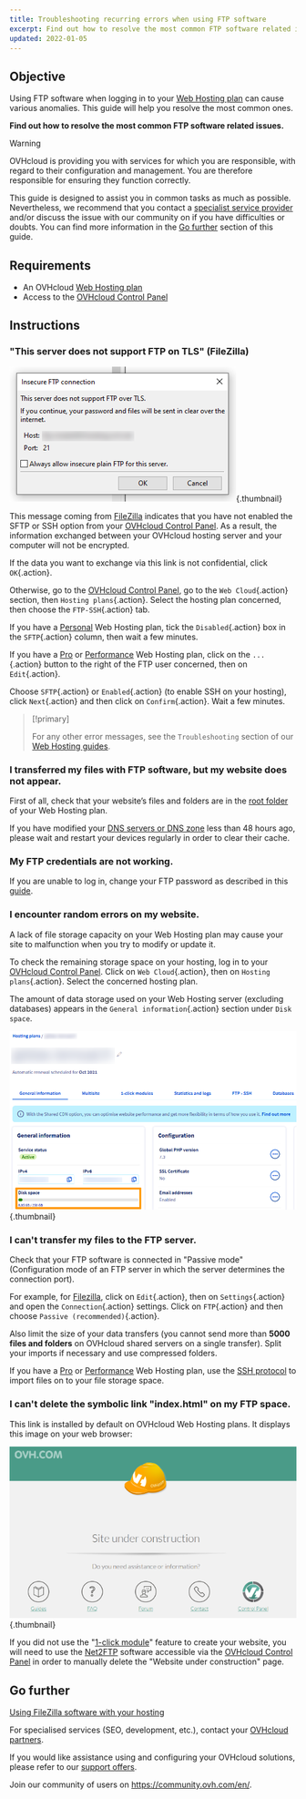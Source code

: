 ```yaml
---
title: Troubleshooting recurring errors when using FTP software
excerpt: Find out how to resolve the most common FTP software related issues
updated: 2022-01-05
---
```


## Objective

Using FTP software when logging in to your [Web Hosting plan](https://www.ovhcloud.com/en-ca/web-hosting/) can cause various anomalies. This guide will help you resolve the most common ones.

**Find out how to resolve the most common FTP software related issues.**

> [!warning]
> OVHcloud is providing you with services for which you are responsible, with regard to their configuration and management. You are therefore responsible for ensuring they function correctly.
>
>This guide is designed to assist you in common tasks as much as possible. Nevertheless, we recommend that you contact a [specialist service provider](https://partner.ovhcloud.com/en-ca/directory/) and/or discuss the issue with our community on if you have difficulties or doubts. You can find more information in the [Go further](#gofurther) section of this guide.
>

## Requirements

- An OVHcloud [Web Hosting plan](https://www.ovhcloud.com/en-ca/web-hosting/)
- Access to the [OVHcloud Control Panel](https://ca.ovh.com/auth/?action=gotomanager&from=https://www.ovh.com/ca/en/&ovhSubsidiary=ca)

## Instructions

### "This server does not support FTP on TLS" (FileZilla)

![filezilla_error](images/filezilla_error.png){.thumbnail}

This message coming from [FileZilla](/pages/web_cloud/web_hosting/ftp_filezilla_user_guide) indicates that you have not enabled the SFTP or SSH option from your [OVHcloud Control Panel](https://ca.ovh.com/auth/?action=gotomanager&from=https://www.ovh.com/ca/en/&ovhSubsidiary=ca). As a result, the information exchanged between your OVHcloud hosting server and your computer will not be encrypted.

If the data you want to exchange via this link is not confidential, click `OK`{.action}.

Otherwise, go to the [OVHcloud Control Panel](https://ca.ovh.com/auth/?action=gotomanager&from=https://www.ovh.com/ca/en/&ovhSubsidiary=ca), go to the `Web Cloud`{.action} section, then `Hosting plans`{.action}. Select the hosting plan concerned, then choose the `FTP-SSH`{.action} tab.

If you have a [Personal](https://www.ovhcloud.com/en-ca/web-hosting/personal-offer/) Web Hosting plan, tick the `Disabled`{.action} box in the `SFTP`{.action} column, then wait a few minutes.

If you have a [Pro](https://www.ovhcloud.com/en-ca/web-hosting/professional-offer/) or [Performance](https://www.ovhcloud.com/en-ca/web-hosting/performance-offer/) Web Hosting plan, click on the `...`{.action} button to the right of the FTP user concerned, then on `Edit`{.action}.

Choose `SFTP`{.action} or `Enabled`{.action} (to enable SSH on your hosting), click `Next`{.action} and then click on `Confirm`{.action}. Wait a few minutes.

> [!primary]
>
> For any other error messages, see the `Troubleshooting` section of our [Web Hosting guides](/products/web-cloud-hosting).
>

### I transferred my files with FTP software, but my website does not appear.

First of all, check that your website’s files and folders are in the [root folder](/pages/web_cloud/web_hosting/hosting_how_to_get_my_website_online#3-upload-the-files-to-the-storage-space) of your Web Hosting plan.

If you have modified your [DNS servers or DNS zone](/pages/web_cloud/domains/dns_zone_edit#understanding-dns) less than 48 hours ago, please wait and restart your devices regularly in order to clear their cache.

### My FTP credentials are not working.

If you are unable to log in, change your FTP password as described in this [guide](/pages/web_cloud/web_hosting/ftp_change_password).

### I encounter random errors on my website.

A lack of file storage capacity on your Web Hosting plan may cause your site to malfunction when you try to modify or update it.

To check the remaining storage space on your hosting, log in to your [OVHcloud Control Panel](https://ca.ovh.com/auth/?action=gotomanager&from=https://www.ovh.com/ca/en/&ovhSubsidiary=ca). Click on `Web Cloud`{.action}, then on `Hosting plans`{.action}. Select the concerned hosting plan.

The amount of data storage used on your Web Hosting server (excluding databases) appears in the `General information`{.action} section under `Disk space`.

![disk_space](images/disk_space.png){.thumbnail}

### I can't transfer my files to the FTP server.

Check that your FTP software is connected in "Passive mode" (Configuration mode of an FTP server in which the server determines the connection port).

For example, for [Filezilla](/pages/web_cloud/web_hosting/ftp_filezilla_user_guide), click on `Edit`{.action}, then on `Settings`{.action} and open the `Connection`{.action} settings. Click on `FTP`{.action} and then choose `Passive (recommended)`{.action}.

Also limit the size of your data transfers (you cannot send more than **5000 files and folders** on OVHcloud shared servers on a single transfer). Split your imports if necessary and use compressed folders.

If you have a [Pro](https://www.ovhcloud.com/en-ca/web-hosting/professional-offer/) or [Performance](https://www.ovhcloud.com/en-ca/web-hosting/performance-offer/) Web Hosting plan, use the [SSH protocol](/pages/web_cloud/web_hosting/ssh_on_webhosting) to import files on to your file storage space.

### I can't delete the symbolic link "index.html" on my FTP space.

This link is installed by default on OVHcloud Web Hosting plans. It displays this image on your web browser:

![site_under_construction](images/site_under_construction.png){.thumbnail}

If you did not use the "[1-click module](/pages/web_cloud/web_hosting/cms_install_1_click_modules)" feature to create your website, you will need to use the [Net2FTP](/pages/web_cloud/web_hosting/ftp_connection#1-log-in-via-ftp-explorer) software accessible via the [OVHcloud Control Panel](https://ca.ovh.com/auth/?action=gotomanager&from=https://www.ovh.com/ca/en/&ovhSubsidiary=ca) in order to manually delete the "Website under construction" page.

## Go further <a name="gofurther"></a>

[Using FileZilla software with your hosting](/pages/web_cloud/web_hosting/ftp_filezilla_user_guide)

For specialised services (SEO, development, etc.), contact your [OVHcloud partners](https://partner.ovhcloud.com/en-ca/directory/).

If you would like assistance using and configuring your OVHcloud solutions, please refer to our [support offers](https://www.ovhcloud.com/en-ca/support-levels/).

Join our community of users on <https://community.ovh.com/en/>.
